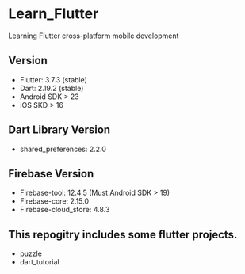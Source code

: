 # Learn_Flutter
Learning Flutter cross-platform mobile development

## Version
+ Flutter: 3.7.3 (stable)
+ Dart: 2.19.2 (stable)
+ Android SDK > 23
+ iOS SKD > 16

## Dart Library Version
+ shared_preferences: 2.2.0

## Firebase Version
+ Firebase-tool: 12.4.5 (Must Android SDK > 19)
+ Firebase-core: 2.15.0
+ Firebase-cloud_store: 4.8.3

## This repogitry includes some flutter projects.
+ puzzle
+ dart_tutorial


